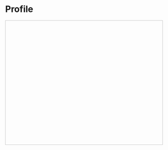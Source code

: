 # Profile
<div align = "center">
  <img url = "[https://media.tenor.com/_4v3Nx_hzjwAAAAC/peepo.gif](https://media.tenor.com/AAqRjAwmdmEAAAAS/unfriend-cat.gif)https://media.tenor.com/AAqRjAwmdmEAAAAS/unfriend-cat.gif" height = "400" width = "1000">
</div>
